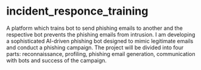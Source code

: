 # incident_responce_training
A platform which trains bot to send phishing emails to another and the respective bot prevents the phishing emails from intrusion. I am developing a sophisticated AI-driven phishing bot designed to mimic legitimate emails and conduct a phishing campaign. The project will be divided into four parts: reconnaissance, profiling, phishing email generation, communication with bots and success of the campaign.

